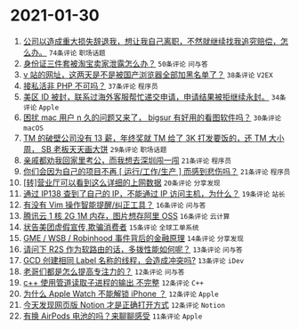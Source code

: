 # 2021-01-30

1. [公司以造成重大损失辞退我，想让我自己离职，不然就继续找我追究赔偿，怎么办。](https://www.v2ex.com/t/749825) `74条评论` `职场话题`
1. [身份证三件套被淘宝卖家泄露怎么办？](https://www.v2ex.com/t/749777) `50条评论` `问与答`
1. [v 站的网址，这两天是不是被国产浏览器全部加黑名单了？](https://www.v2ex.com/t/749828) `38条评论` `V2EX`
1. [接私活非 PHP 不可吗？](https://www.v2ex.com/t/749820) `37条评论` `程序员`
1. [美区 ID 被封，联系过海外客服帮忙递交申请，申请结果被拒继续永封。](https://www.v2ex.com/t/749778) `34条评论` `Apple`
1. [困扰 mac 用户 n 久的问题又来了， bigsur 有好用的看图软件吗？](https://www.v2ex.com/t/749799) `30条评论` `macOS`
1. [TM 的破壁公司没有 13 薪，年终奖就 TM 给了 3K 打发要饭的，还 TM 大小周， SB 老板天天画大饼](https://www.v2ex.com/t/749772) `29条评论` `职场话题`
1. [亲戚都劝我回家里考公，而我想去深圳闯一闯](https://www.v2ex.com/t/749886) `21条评论` `程序员`
1. [你们会因为自己的项目不再 [ 运行/工作/生产 ] 而感到悲伤吗？](https://www.v2ex.com/t/749875) `21条评论` `程序员`
1. [[转]营业厅可以看到这么详细的上网数据](https://www.v2ex.com/t/749810) `20条评论` `分享发现`
1. [通过 IP138 查到了自己的 IP，不能通过 IP 访问主机，为什么？](https://www.v2ex.com/t/749787) `19条评论` `站长`
1. [有没有 Vim 操作智能提醒/纠正工具？](https://www.v2ex.com/t/749805) `16条评论` `问与答`
1. [腾讯云 1 核 2G 1M 内存，图片想存阿里 OSS](https://www.v2ex.com/t/749804) `16条评论` `云计算`
1. [状告美团虚假宣传,欺骗消费者](https://www.v2ex.com/t/749789) `15条评论` `全球工单系统`
1. [GME / WSB / Robinhood 事件背后的金融原理](https://www.v2ex.com/t/749874) `14条评论` `分享发现`
1. [请问下 R2S 作为软路由的话，多拨性能如何呢？](https://www.v2ex.com/t/749773) `13条评论` `问与答`
1. [GCD 创建相同 Label 名称的线程，会造成冲突吗?](https://www.v2ex.com/t/749771) `13条评论` `iDev`
1. [老哥们都是怎么提高专注力的？](https://www.v2ex.com/t/749895) `12条评论` `问与答`
1. [c++ 使用管道读取子进程的输出 不完整](https://www.v2ex.com/t/749817) `12条评论` `C++`
1. [为什么 Apple Watch 不能解锁 iPhone ？](https://www.v2ex.com/t/749797) `12条评论` `Apple`
1. [今天发现网页版 Notion 才是正确打开方式](https://www.v2ex.com/t/749795) `12条评论` `Notion`
1. [有换 AirPods 电池的吗？来聊聊感受](https://www.v2ex.com/t/749844) `11条评论` `Apple`
